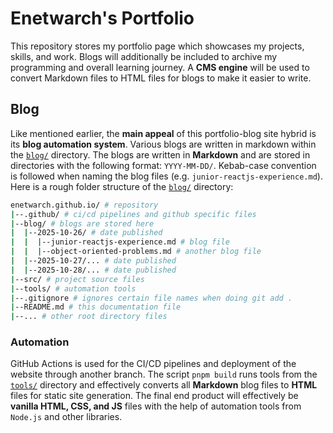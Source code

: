 # Enetwarch's Portfolio

This repository stores my portfolio page which showcases my projects, skills, and work. Blogs will additionally be included to archive my programming and overall learning journey. A **CMS engine** will be used to convert Markdown files to HTML files for blogs to make it easier to write.

## Blog

Like mentioned earlier, the **main appeal** of this portfolio-blog site hybrid is its **blog automation system**. Various blogs are written in markdown within the [`blog/`](./blog/) directory. The blogs are written in **Markdown** and are stored in directories with the following format: `YYYY-MM-DD/`. Kebab-case convention is followed when naming the blog files (e.g. `junior-reactjs-experience.md`). Here is a rough folder structure of the [`blog/`](./blog/) directory:

```bash
enetwarch.github.io/ # repository
|--.github/ # ci/cd pipelines and github specific files
|--blog/ # blogs are stored here
|  |--2025-10-26/ # date published
|  |  |--junior-reactjs-experience.md # blog file
|  |  |--object-oriented-problems.md # another blog file
|  |--2025-10-27/... # date published
|  |--2025-10-28/... # date published
|--src/ # project source files
|--tools/ # automation tools
|--.gitignore # ignores certain file names when doing git add .
|--README.md # this documentation file
|--... # other root directory files
```

### Automation

GitHub Actions is used for the CI/CD pipelines and deployment of the website through another branch. The script `pnpm build` runs tools from the [`tools/`](./tools/) directory and effectively converts all **Markdown** blog files to **HTML** files for static site generation. The final end product will effectively be **vanilla HTML, CSS, and JS** files with the help of automation tools from `Node.js` and other libraries. 
